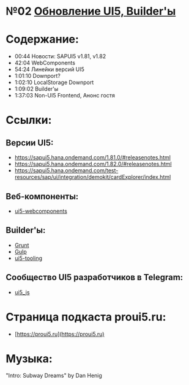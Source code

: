 # №02 [Обновление UI5, Builder'ы](https://castbox.fm/episode/id3284055-id312981002)

# Содержание:
 
 - 00:44 Новости: SAPUI5 v1.81, v1.82
 - 42:04 WebComponents
 - 54:24 Линейки версий UI5
 - 1:01:10 Downport?
 - 1:02:10 LocalStorage Downport
 - 1:09:02 Builder'ы
 - 1:37:03 Non-UI5 Frontend, Анонс гостя
 
# Ссылки:

## Версии UI5:
 - https://sapui5.hana.ondemand.com/1.81.0/#releasenotes.html
 - https://sapui5.hana.ondemand.com/1.82.0/#releasenotes.html
 - https://sapui5.hana.ondemand.com/test-resources/sap/ui/integration/demokit/cardExplorer/index.html  

## Веб-компоненты:
 - [ui5-webcomponents](https://sap.github.io/ui5-webcomponents/)
  
## Builder'ы:
 - [Grunt](https://gruntjs.com/)
 - [Gulp](https://gulpjs.com/)
 - [ui5-tooling](https://sap.github.io/ui5-tooling/)

## Сообщество UI5 разработчиков в Telegram:
 - [ui5_js](https://t.me/ui5_js)

# Страница подкаста proui5.ru:
 - [https://proui5.ru](https://proui5.ru)

# Музыка:
 "Intro: Subway Dreams" by Dan Henig